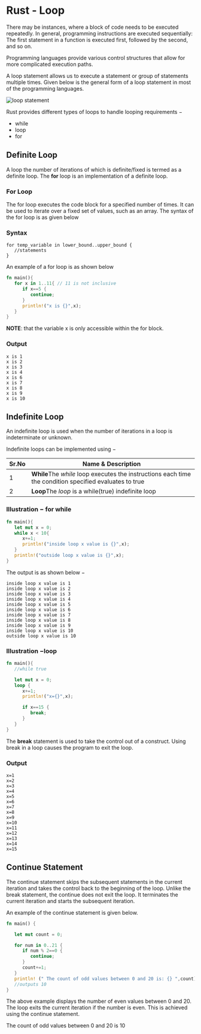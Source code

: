# Rust - Loop

There may be instances, where a block of code needs to be executed repeatedly. In general, programming instructions are
executed sequentially: The first statement in a function is executed first, followed by the second, and so on.

Programming languages provide various control structures that allow for more complicated execution paths.

A loop statement allows us to execute a statement or group of statements multiple times. Given below is the general form
of a loop statement in most of the programming languages.

![loop statement](https://www.tutorialspoint.com/rust/images/loop_statement.jpg)

Rust provides different types of loops to handle looping requirements −

- while
- loop
- for

## Definite Loop

A loop the number of iterations of which is definite/fixed is termed as a definite loop. The **for** loop is an
implementation of a definite loop.

### For Loop

The for loop executes the code block for a specified number of times. It can be used to iterate over a fixed set of
values, such as an array. The syntax of the for loop is as given below

### Syntax

```
for temp_variable in lower_bound..upper_bound {
   //statements
}
```

An example of a for loop is as shown below

```rust
fn main(){
   for x in 1..11{ // 11 is not inclusive
      if x==5 {
         continue;
      }
      println!("x is {}",x);
   }
}
```

**NOTE**: that the variable x is only accessible within the for block.

### Output

```
x is 1
x is 2
x is 3
x is 4
x is 6
x is 7
x is 8
x is 9
x is 10
```

## Indefinite Loop

An indefinite loop is used when the number of iterations in a loop is indeterminate or unknown.

Indefinite loops can be implemented using −

| Sr.No | Name & Description                                           |
| ----- | ------------------------------------------------------------ |
| 1     | **While**The *while* loop executes the instructions each time the condition specified evaluates to true |
| 2     | **Loop**The *loop* is a while(true) indefinite loop          |

### Illustration − for while

```rust
fn main(){
   let mut x = 0;
   while x < 10{
      x+=1;
      println!("inside loop x value is {}",x);
   }
   println!("outside loop x value is {}",x);
}
```

The output is as shown below −

```
inside loop x value is 1
inside loop x value is 2
inside loop x value is 3
inside loop x value is 4
inside loop x value is 5
inside loop x value is 6
inside loop x value is 7
inside loop x value is 8
inside loop x value is 9
inside loop x value is 10
outside loop x value is 10
```

### Illustration −loop

```rust
fn main(){
   //while true

   let mut x = 0;
   loop {
      x+=1;
      println!("x={}",x);

      if x==15 {
         break;
      }
   }
}
```

The **break** statement is used to take the control out of a construct. Using break in a loop causes the program to exit
the loop.

### Output

```
x=1
x=2
x=3
x=4
x=5
x=6
x=7
x=8
x=9
x=10
x=11
x=12
x=13
x=14
x=15
```

## Continue Statement

The continue statement skips the subsequent statements in the current iteration and takes the control back to the
beginning of the loop. Unlike the break statement, the continue does not exit the loop. It terminates the current
iteration and starts the subsequent iteration.

An example of the continue statement is given below.

```rust
fn main() {

   let mut count = 0;

   for num in 0..21 {
      if num % 2==0 {
         continue;
      }
      count+=1;
   }
   println! (" The count of odd values between 0 and 20 is: {} ",count);
   //outputs 10
}
```

The above example displays the number of even values between 0 and 20. The loop exits the current iteration if the
number is even. This is achieved using the continue statement.

The count of odd values between 0 and 20 is 10